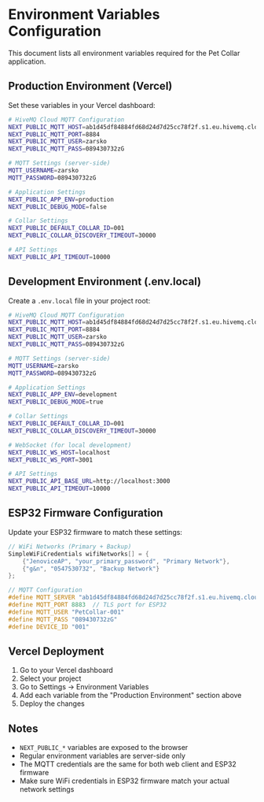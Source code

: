 # Environment Variables Configuration

This document lists all environment variables required for the Pet Collar application.

## Production Environment (Vercel)

Set these variables in your Vercel dashboard:

```bash
# HiveMQ Cloud MQTT Configuration
NEXT_PUBLIC_MQTT_HOST=ab1d45df84884fd68d24d7d25cc78f2f.s1.eu.hivemq.cloud
NEXT_PUBLIC_MQTT_PORT=8884
NEXT_PUBLIC_MQTT_USER=zarsko
NEXT_PUBLIC_MQTT_PASS=089430732zG

# MQTT Settings (server-side)
MQTT_USERNAME=zarsko
MQTT_PASSWORD=089430732zG

# Application Settings
NEXT_PUBLIC_APP_ENV=production
NEXT_PUBLIC_DEBUG_MODE=false

# Collar Settings
NEXT_PUBLIC_DEFAULT_COLLAR_ID=001
NEXT_PUBLIC_COLLAR_DISCOVERY_TIMEOUT=30000

# API Settings
NEXT_PUBLIC_API_TIMEOUT=10000
```

## Development Environment (.env.local)

Create a `.env.local` file in your project root:

```bash
# HiveMQ Cloud MQTT Configuration
NEXT_PUBLIC_MQTT_HOST=ab1d45df84884fd68d24d7d25cc78f2f.s1.eu.hivemq.cloud
NEXT_PUBLIC_MQTT_PORT=8884
NEXT_PUBLIC_MQTT_USER=zarsko
NEXT_PUBLIC_MQTT_PASS=089430732zG

# MQTT Settings (server-side)
MQTT_USERNAME=zarsko
MQTT_PASSWORD=089430732zG

# Application Settings
NEXT_PUBLIC_APP_ENV=development
NEXT_PUBLIC_DEBUG_MODE=true

# Collar Settings
NEXT_PUBLIC_DEFAULT_COLLAR_ID=001
NEXT_PUBLIC_COLLAR_DISCOVERY_TIMEOUT=30000

# WebSocket (for local development)
NEXT_PUBLIC_WS_HOST=localhost
NEXT_PUBLIC_WS_PORT=3001

# API Settings
NEXT_PUBLIC_API_BASE_URL=http://localhost:3000
NEXT_PUBLIC_API_TIMEOUT=10000
```

## ESP32 Firmware Configuration

Update your ESP32 firmware to match these settings:

```cpp
// WiFi Networks (Primary + Backup)
SimpleWiFiCredentials wifiNetworks[] = {
    {"JenoviceAP", "your_primary_password", "Primary Network"},
    {"g&n", "0547530732", "Backup Network"}
};

// MQTT Configuration
#define MQTT_SERVER "ab1d45df84884fd68d24d7d25cc78f2f.s1.eu.hivemq.cloud"
#define MQTT_PORT 8883  // TLS port for ESP32
#define MQTT_USER "PetCollar-001"
#define MQTT_PASS "089430732zG"
#define DEVICE_ID "001"
```

## Vercel Deployment

1. Go to your Vercel dashboard
2. Select your project
3. Go to Settings → Environment Variables
4. Add each variable from the "Production Environment" section above
5. Deploy the changes

## Notes

- `NEXT_PUBLIC_*` variables are exposed to the browser
- Regular environment variables are server-side only
- The MQTT credentials are the same for both web client and ESP32 firmware
- Make sure WiFi credentials in ESP32 firmware match your actual network settings 